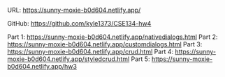 URL: https://sunny-moxie-b0d604.netlify.app/

GitHub: https://github.com/kyle1373/CSE134-hw4

Part 1: https://sunny-moxie-b0d604.netlify.app/nativedialogs.html
Part 2: https://sunny-moxie-b0d604.netlify.app/customdialogs.html
Part 3: https://sunny-moxie-b0d604.netlify.app/crud.html
Part 4: https://sunny-moxie-b0d604.netlify.app/styledcrud.html
Part 5: https://sunny-moxie-b0d604.netlify.app/hw3